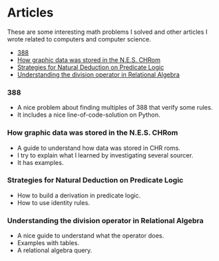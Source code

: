 # Articles

These are some interesting math problems I solved and other articles I wrote related to computers and computer science.

- [388](/388)
- [How graphic data was stored in the N.E.S. CHRom](/chr_files)
- [Strategies for Natural Deduction on Predicate Logic](/natural_deduction)
- [Understanding the division operator in Relational Algebra](/division_relational_algebra)

### 388

- A nice problem about finding multiples of 388 that verify some rules.
- It includes a nice line-of-code-solution on Python.

### How graphic data was stored in the N.E.S. CHRom

- A guide to understand how data was stored in CHR roms.
- I try to explain what I learned by investigating several sourcer.
- It has examples.

### Strategies for Natural Deduction on Predicate Logic

- How to build a derivation in predicate logic.
- How to use identity rules.

### Understanding the division operator in Relational Algebra

- A nice guide to understand what the operator does.
- Examples with tables.
- A relational algebra query.

